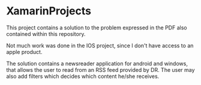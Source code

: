 # XamarinProjects

This project contains a solution to the problem expressed in the PDF also contained within this repository.

Not much work was done in the IOS project, since I don't have access to an apple product.

The solution contains a newsreader application for android and windows, that allows the user to read from an RSS feed provided by DR. The user may also add filters which decides which content he/she receives.
